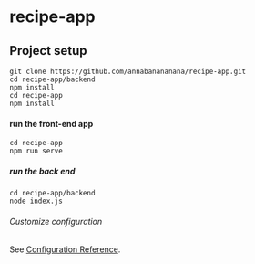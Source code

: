 # recipe-app

## Project setup
```
git clone https://github.com/annabanananana/recipe-app.git
cd recipe-app/backend
npm install
cd recipe-app
npm install
```
#### run the front-end app
```
cd recipe-app
npm run serve
```
##### run the back end
```
cd recipe-app/backend
node index.js
```
###### Customize configuration
See [Configuration Reference](https://cli.vuejs.org/config/).

